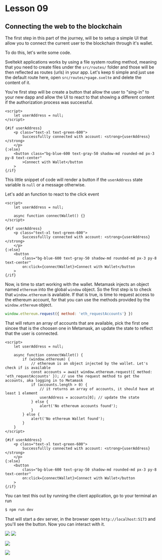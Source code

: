 # Lesson 09

## Connecting the web to the blockchain

<!-- ALL-CONTRIBUTORS-BADGE:START - Do not remove or modify this section -->
<!-- ALL-CONTRIBUTORS-BADGE:END -->

The first step in this part of the journey, will be to setup a simple UI that allow you to connect the current user to the blockchain through it's wallet.

To do this, let's write some code.

Sveltekit applications works by using a file system routing method, meaning that you need to create files under the `src/routes/` folder and those will be then reflected as routes (urls) in your app. Let's keep ti simple and just use the default route here, open `src/routes/+page.svelte` and delete the content of it.

You're first step will be create a button that allow the user to "sing-in" to your new dapp and allow the UI to react to that showing a different content if the authorization process was successful.

```svelte
<script>
	let userAddress = null;
</script>

{#if userAddress}
	<p class="text-xl text-green-600">
		Successfullly connected with account: <strong>{userAddress}</strong>
	</p>
{:else}
	<button class="bg-blue-600 text-gray-50 shadow-md rounded-md px-3 py-8 text-center"
		>Connect with Wallet</button
	>
{/if}
```

This little snippet of code will render a button if the `userAddress` state variable is `null` or a message otherwise.

Let's add an function to react to the click event

```svelte
<script>
	let userAddress = null;

	async function connectWallet() {}
</script>

{#if userAddress}
	<p class="text-xl text-green-600">
		Successfullly connected with account: <strong>{userAddress}</strong>
	</p>
{:else}
	<button
		class="bg-blue-600 text-gray-50 shadow-md rounded-md px-3 py-8 text-center"
		on:click={connectWallet}>Connect with Wallet</button
	>
{/if}
```

Now, is time to start working with the wallet. Metamask injects an object named `ethereum` into the global `window` object. So the first step is to check that `window.ethereum` is available.
If that is true, is time to request access to the ethereum account, for that you can use the methods provided by the `window.ethereum` object.

```javascript
window.ethereum.request({ method: 'eth_requestAccounts'} })
```

That will return an array of accounts that are available, pick the first one sincee that is the choosen one in Metamask, an update the state to reflect that the user is connected.

```svelte
<script>
	let userAddress = null;

	async function connectWallet() {
		if (window.ethereum) {
			// ethereum is an object injected by the wallet. Let's check if is available
			const accounts = await window.ethereum.request({ method: 'eth_requestAccounts' }); // use the request method to get the accounts, aka logging in to Metamask
			if (accounts.length > 0) {
				// it returns an array of accounts, it should have at least 1 element
				userAddress = accounts[0]; // update the state
			} else {
				alert('No ethereum accounts found');
			}
		} else {
			alert('No ethereum Wallet found');
		}
	}
</script>

{#if userAddress}
	<p class="text-xl text-green-600">
		Successfullly connected with account: <strong>{userAddress}</strong>
	</p>
{:else}
	<button
		class="bg-blue-600 text-gray-50 shadow-md rounded-md px-3 py-8 text-center"
		on:click={connectWallet}>Connect with Wallet</button
	>
{/if}
```

You can test this out by running the client application, go to your terminal an run

```bash
$ npm run dev
```

That will start a dev server, in the browser open `http://localhost:5173` and you'll see the button. Now you can interact with it.

![](./lessons-asets/app-01.png)
![](./lessons-asets/app-02.png)

![](./lessons-asets/app-03.png)

![](./lessons-asets/app-04.png)

